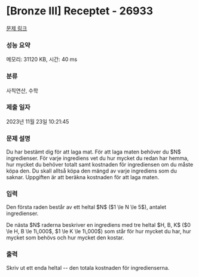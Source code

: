 # [Bronze III] Receptet - 26933 

[문제 링크](https://www.acmicpc.net/problem/26933) 

### 성능 요약

메모리: 31120 KB, 시간: 40 ms

### 분류

사칙연산, 수학

### 제출 일자

2023년 11월 23일 10:21:45

### 문제 설명

<p>Du har bestämt dig för att laga mat. För att laga maten behöver du $N$ ingredienser. För varje ingrediens vet du hur mycket du redan har hemma, hur mycket du behöver totalt samt kostnaden för ingrediensen om du måste köpa den. Du skall alltså köpa den mängd av varje ingrediens som du saknar. Uppgiften är att beräkna kostnaden för att laga maten.</p>

### 입력 

 <p>Den första raden består av ett heltal $N$ ($1 \le N \le 5$), antalet ingredienser.</p>

<p>De nästa $N$ raderna beskriver en ingrediens med tre heltal $H, B, K$ ($0 \le H, B \le 1\,000$, $1 \le K \le 1\,000$) som står för hur mycket du har, hur mycket som behövs och hur mycket den kostar.</p>

### 출력 

 <p>Skriv ut ett enda heltal -- den totala kostnaden för ingredienserna.</p>


